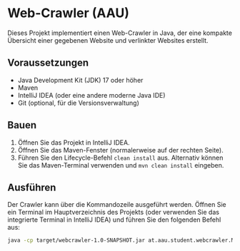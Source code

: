# Web-Crawler (AAU)

Dieses Projekt implementiert einen Web-Crawler in Java, der eine kompakte Übersicht einer gegebenen Website und verlinkter Websites erstellt.

## Voraussetzungen

* Java Development Kit (JDK) 17 oder höher
* Maven
* IntelliJ IDEA (oder eine andere moderne Java IDE)
* Git (optional, für die Versionsverwaltung)

## Bauen

1.  Öffnen Sie das Projekt in IntelliJ IDEA.
2.  Öffnen Sie das Maven-Fenster (normalerweise auf der rechten Seite).
3.  Führen Sie den Lifecycle-Befehl `clean install` aus. Alternativ können Sie das Maven-Terminal verwenden und `mvn clean install` eingeben.

## Ausführen

Der Crawler kann über die Kommandozeile ausgeführt werden. Öffnen Sie ein Terminal im Hauptverzeichnis des Projekts (oder verwenden Sie das integrierte Terminal in IntelliJ IDEA) und führen Sie den folgenden Befehl aus:

```bash
java -cp target/webcrawler-1.0-SNAPSHOT.jar at.aau.student.webcrawler.Main <Start-URL> <Tiefe> <Domänen (kommagetrennt)>